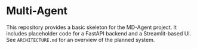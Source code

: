 # Multi-Agent

This repository provides a basic skeleton for the MD-Agent project. It includes
placeholder code for a FastAPI backend and a Streamlit-based UI.
See `ARCHITECTURE.md` for an overview of the planned system.
